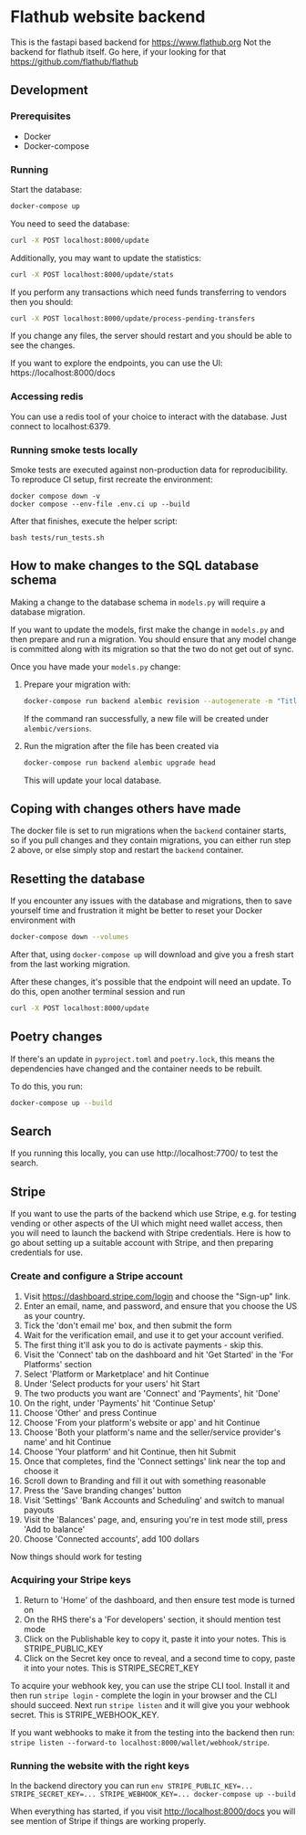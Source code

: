 # Flathub website backend

This is the fastapi based backend for https://www.flathub.org
Not the backend for flathub itself. Go here, if your looking for that https://github.com/flathub/flathub

## Development

### Prerequisites

- Docker
- Docker-compose

### Running

Start the database:

```bash
docker-compose up
```

You need to seed the database:

```bash
curl -X POST localhost:8000/update
```

Additionally, you may want to update the statistics:

```bash
curl -X POST localhost:8000/update/stats
```

If you perform any transactions which need funds transferring to vendors
then you should:

```bash
curl -X POST localhost:8000/update/process-pending-transfers
```

If you change any files, the server should restart and you should be able to see the changes.

If you want to explore the endpoints, you can use the UI:
https://localhost:8000/docs

### Accessing redis

You can use a redis tool of your choice to interact with the database.
Just connect to localhost:6379.

### Running smoke tests locally

Smoke tests are executed against non-production data for reproducibility. To
reproduce CI setup, first recreate the environment:

```
docker compose down -v
docker compose --env-file .env.ci up --build
```

After that finishes, execute the helper script:

```
bash tests/run_tests.sh
```

## How to make changes to the SQL database schema

Making a change to the database schema in `models.py` will require a database migration.

If you want to update the models, first make the change in `models.py` and then
prepare and run a migration. You should ensure that any model change is committed
along with its migration so that the two do not get out of sync.

Once you have made your `models.py` change:

1. Prepare your migration with:

   ```bash
   docker-compose run backend alembic revision --autogenerate -m "Title of migration"
   ```

   If the command ran successfully, a new file will be created under `alembic/versions`.

2. Run the migration after the file has been created via
   ```bash
   docker-compose run backend alembic upgrade head
   ```
   This will update your local database.

## Coping with changes others have made

The docker file is set to run migrations when the `backend` container starts, so if you
pull changes and they contain migrations, you can either run step 2 above, or else
simply stop and restart the `backend` container.

## Resetting the database

If you encounter any issues with the database and migrations, then to save yourself time and frustration it might be better to reset your Docker environment with

```bash
docker-compose down --volumes
```

After that, using `docker-compose up` will download and give you a fresh start from the last working migration.

After these changes, it's possible that the endpoint will need an update. To do this, open another terminal session and run

```bash
curl -X POST localhost:8000/update
```

## Poetry changes

If there's an update in `pyproject.toml` and `poetry.lock`, this means the dependencies have changed and the container needs to be rebuilt.

To do this, you run:

```bash
docker-compose up --build
```

## Search

If you running this locally, you can use http://localhost:7700/ to test the search.

## Stripe

If you want to use the parts of the backend which use Stripe, e.g. for testing vending
or other aspects of the UI which might need wallet access, then you will need to
launch the backend with Stripe credentials.  Here is how to go about setting up a
suitable account with Stripe, and then preparing credentials for use.

### Create and configure a Stripe account

1. Visit <https://dashboard.stripe.com/login> and choose the "Sign-up" link.
2. Enter an email, name, and password, and ensure that you choose the US as your
   country.
3. Tick the 'don't email me' box, and then submit the form
4. Wait for the verification email, and use it to get your account verified.
5. The first thing it'll ask you to do is activate payments - skip this.
6. Visit the 'Connect' tab on the dashboard and hit 'Get Started' in the 'For Platforms' section
7. Select 'Platform or Marketplace' and hit Continue
8. Under 'Select products for your users' hit Start
9. The two products you want are 'Connect' and 'Payments', hit 'Done'
10. On the right, under 'Payments' hit 'Continue Setup'
11. Choose 'Other' and press Continue
12. Choose 'From your platform's website or app' and hit Continue
13. Choose 'Both your platform's name and the seller/service provider's name' and hit Continue
14. Choose 'Your platform' and hit Continue, then hit Submit
15. Once that completes, find the 'Connect settings' link near the top and choose it
16. Scroll down to Branding and fill it out with something reasonable
17. Press the 'Save branding changes' button
18. Visit 'Settings' 'Bank Accounts and Scheduling' and switch to manual payouts
19. Visit the 'Balances' page, and, ensuring you're in test mode still, press 'Add to balance'
20. Choose 'Connected accounts', add 100 dollars

Now things should work for testing

### Acquiring your Stripe keys

1. Return to 'Home' of the dashboard, and then ensure test mode is turned on
2. On the RHS there's a 'For developers' section, it should mention test mode
3. Click on the Publishable key to copy it, paste it into your notes.
   This is STRIPE_PUBLIC_KEY
4. Click on the Secret key once to reveal, and a second time to copy, paste it into your notes.
   This is STRIPE_SECRET_KEY

To acquire your webhook key, you can use the stripe CLI tool.  Install it
and then run `stripe login` - complete the login in your browser and the CLI
should succeed.  Next run `stripe listen` and it will give you your webhook secret.
This is STRIPE_WEBHOOK_KEY.

If you want webhooks to make it from the testing into the backend then run:
`stripe listen --forward-to localhost:8000/wallet/webhook/stripe`.

### Running the website with the right keys

In the backend directory you can run `env STRIPE_PUBLIC_KEY=... STRIPE_SECRET_KEY=...
STRIPE_WEBHOOK_KEY=... docker-compose up --build`

When everything has started, if you visit <http://localhost:8000/docs> you will
see mention of Stripe if things are working properly.

